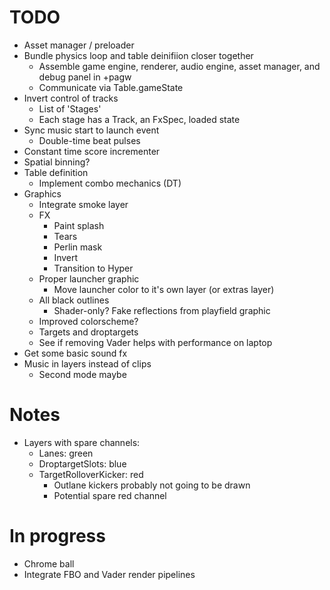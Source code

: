 
# TODO

- Asset manager / preloader
- Bundle physics loop and table deinifiion closer together
  - Assemble game engine, renderer, audio engine, asset manager, and debug panel in +pagw
  - Communicate via Table.gameState
- Invert control of tracks
  - List of 'Stages'
  - Each stage has a Track, an FxSpec, loaded state
- Sync music start to launch event
  - Double-time beat pulses
- Constant time score incrementer
- Spatial binning?
- Table definition
  - Implement combo mechanics (DT)
- Graphics
  - Integrate smoke layer
  - FX
    - Paint splash
    - Tears
    - Perlin mask
    - Invert
    - Transition to Hyper
  - Proper launcher graphic
    - Move launcher color to it's own layer (or extras layer)
  - All black outlines
    - Shader-only? Fake reflections from playfield graphic
  - Improved colorscheme?
  - Targets and droptargets
  - See if removing Vader helps with performance on laptop
- Get some basic sound fx
- Music in layers instead of clips
  - Second mode maybe

# Notes

- Layers with spare channels:
  - Lanes: green
  - DroptargetSlots: blue
  - TargetRolloverKicker: red
    - Outlane kickers probably not going to be drawn
    - Potential spare red channel

# In progress

- Chrome ball
- Integrate FBO and Vader render pipelines

